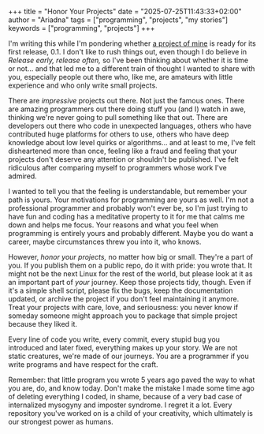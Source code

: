 +++
title = "Honor Your Projects"
date = "2025-07-25T11:43:33+02:00"
author = "Ariadna"
tags = ["programming", "projects", "my stories"]
keywords = ["programming", "projects"]
+++

I'm writing this while I'm pondering whether [a project of mine][lc] is ready
for its first release, 0.1. I don't like to rush things out, even though I do
believe in _Release early, release often,_ so I've been thinking about whether
it is time or not... and that led me to a different train of thought I wanted to
share with you, especially people out there who, like me, are amateurs with
little experience and who only write small projects.

There are _impressive_ projects out there. Not just the famous ones. There are
amazing programmers out there doing stuff you (and I) watch in awe, thinking
we're never going to pull something like that out. There are developers out
there who code in unexpected languages, others who have contributed huge
platforms for others to use, others who have deep knowledge about low level
quirks or algorithms... and at least to me, I've felt disheartened more than
once, feeling like a fraud and feeling that your projects don't deserve any
attention or shouldn't be published. I've felt ridiculous after comparing myself
to programmers whose work I've admired.

I wanted to tell you that the feeling is understandable, but remember your path
is yours. Your motivations for programming are yours as well. I'm not a
professional programmer and probably won't ever be, so I'm just trying to have
fun and coding has a meditative property to it for me that calms me down and
helps me focus. Your reasons and what you feel when programming is entirely
yours and probably different. Maybe you do want a career, maybe circumstances
threw you into it, who knows.

However, _honor your projects,_ no matter how big or small. They're a part of
you. If you publish them on a public repo, do it with pride: you wrote that. It
might not be the next Linux for the rest of the world, but please look at it as
an important part of _your_ journey. Keep those projects tidy, though. Even if 
it's a simple shell script, please fix the bugs, keep the documentation updated,
or archive the project if you don't feel maintaining it anymore. Treat your
projects with care, love, and seriousness: you never know if someday someone
might approach you to package that simple project because they liked it.

Every line of code you write, every commit, every stupid bug you introduced and
later fixed, everything makes up your story. We are not static creatures, we're
made of our journeys. You are a programmer if you write programs and have
respect for the craft.

Remember: that little program you wrote 5 years ago paved the way to what you
are, do, and know today. Don't make the mistake I made some time ago of deleting
everything I coded, in shame, because of a very bad case of internalized
mysogyny and imposter syndrome. I regret it a lot. Every repository you've
worked on is a child of your creativity, which ultimately is our strongest power
as humans.

[lc]: https://github.com/ariadnavigo/lc
